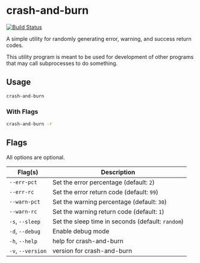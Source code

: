 # crash-and-burn

<a href="https://github.com/engmtcdrm/crash-and-burn/actions"><img src="https://github.com/engmtcdrm/crash-and-burn/actions/workflows/build.yml/badge.svg?branch=main" alt="Build Status"></a>

A simple utility for randomly generating error, warning, and success return codes.

This utility program is meant to be used for development of other programs that may call subprocesses to do something.

## Usage

```sh
crash-and-burn
```

### With Flags

```sh
crash-and-burn -r
```

## Flags

All options are optional.

| Flag(s) | Description |
| ------- | ----------- |
| `--err-pct`       | Set the error percentage (default: `2`) |
| `--err-rc`        | Set the error return code (default: `99`) |
| `--warn-pct`      | Set the warning percentage (default: `30`) |
| `--warn-rc`       | Set the warning return code (default: `1`) |
| `-s`, `--sleep`   | Set the sleep time in seconds (default: `random`) |
| `-d`, `--debug`   | Enable debug mode |
| `-h`, `--help`    | help for crash-and-burn |
| `-v`, `--version` | version for crash-and-burn |
